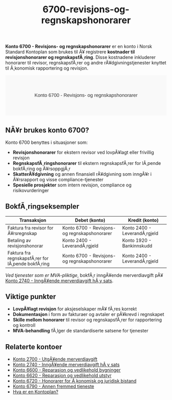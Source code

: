 ﻿---
title: "6700-revisjons-og-regnskapshonorarer"
meta_title: "6700-revisjons-og-regnskapshonorarer"
meta_description: '**Konto 6700 - Revisjons- og regnskapshonorarer** er en konto i Norsk Standard Kontoplan som brukes til Ã¥ registrere **kostnader til revisjonshonorarer og regn...'
slug: 6700-revisjons-og-regnskapshonorarer
type: blog
layout: pages/single
---

**Konto 6700 - Revisjons- og regnskapshonorarer** er en konto i Norsk Standard Kontoplan som brukes til Ã¥ registrere **kostnader til revisjonshonorarer og regnskapsfÃ¸ring**. Disse kostnadene inkluderer honorarer til revisor, regnskapsfÃ¸rer og andre rÃ¥dgivningstjenester knyttet til Ã¸konomisk rapportering og revisjon.

![Illustrasjon av konto 6700 revisjons- og regnskapshonorarer](6700-revisjons-og-regnskapshonorarer-image.svg)

## NÃ¥r brukes konto 6700?

Konto 6700 benyttes i situasjoner som:

* **Revisjonshonorarer** for ekstern revisor ved lovpÃ¥lagt eller frivillig revisjon
* **RegnskapsfÃ¸ringshonorarer** til ekstern regnskapsfÃ¸rer for lÃ¸pende bokfÃ¸ring og Ã¥rsoppgjÃ¸r
* **SkatterÃ¥dgivning** og annen finansiell rÃ¥dgivning som inngÃ¥r i Ã¥rsrapport og visse compliance-tjenester
* **Spesielle prosjekter** som intern revisjon, compliance og risikovurderinger

## BokfÃ¸ringseksempler

| Transaksjon                                   | Debet (konto)                                          | Kredit (konto)         |
| --------------------------------------------- | ------------------------------------------------------ | ---------------------- |
| Faktura fra revisor for Ã¥rsregnskap           | Konto 6700 - Revisjons- og regnskapshonorarer          | Konto 2400 - LeverandÃ¸rgjeld |
| Betaling av revisjonshonorar                   | Konto 2400 - LeverandÃ¸rgjeld                            | Konto 1920 - Bankinnskudd    |
| Faktura fra regnskapsfÃ¸rer for lÃ¸pende bokfÃ¸ring | Konto 6700 - Revisjons- og regnskapshonorarer        | Konto 2400 - LeverandÃ¸rgjeld |

*Ved tjenester som er MVA-pliktige*, bokfÃ¸r inngÃ¥ende merverdiavgift pÃ¥ [Konto 2740 - InngÃ¥ende merverdiavgift hÃ¸y sats](/blogs/kontoplan/2740-inngaaende-merverdiavgift-hoy-sats "Konto 2740 - InngÃ¥ende merverdiavgift hÃ¸y sats").

## Viktige punkter

* **LovpÃ¥lagt revisjon** for aksjeselskaper mÃ¥ fÃ¸res korrekt
* **Dokumentasjon** i form av fakturaer og avtaler er pÃ¥krevd i regnskapet
* **Skille mellom honorarer** til revisor og regnskapsfÃ¸rer for rapportering og kontroll
* **MVA-behandling** fÃ¸lger de standardiserte satsene for tjenester

## Relaterte kontoer

* [Konto 2700 - UtgÃ¥ende merverdiavgift](/blogs/kontoplan/2700-utgaende-merverdiavgift "Konto 2700 - UtgÃ¥ende merverdiavgift")
* [Konto 2740 - InngÃ¥ende merverdiavgift hÃ¸y sats](/blogs/kontoplan/2740-inngaaende-merverdiavgift-hoy-sats "Konto 2740 - InngÃ¥ende merverdiavgift hÃ¸y sats")
* [Konto 6600 - Reparasjon og vedlikehold bygninger](/blogs/kontoplan/6600-reparasjon-og-vedlikehold-bygninger "Konto 6600 - Reparasjon og vedlikehold bygninger")
* [Konto 6620 - Reparasjon og vedlikehold utstyr](/blogs/kontoplan/6620-reparasjon-og-vedlikehold-utstyr "Konto 6620 - Reparasjon og vedlikehold utstyr")
* [Konto 6720 - Honorarer for Ã¸konomisk og juridisk bistand](/blogs/kontoplan/6720-honorarer-for-okonomisk-og-juridisk-bistand "Konto 6720 - Honorarer for Ã¸konomisk og juridisk bistand")
* [Konto 6790 - Annen fremmed tjeneste](/blogs/kontoplan/6790-annen-fremmed-tjeneste "Konto 6790 - Annen fremmed tjeneste")
* [Hva er en Kontoplan?](/blogs/regnskap/hva-er-kontoplan "Hva er en Kontoplan? Komplett Guide til Kontoplaner i Norsk Regnskap")
